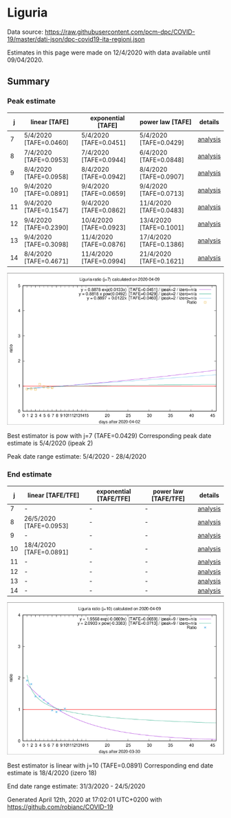 # Liguria


Data source: https://raw.githubusercontent.com/pcm-dpc/COVID-19/master/dati-json/dpc-covid19-ita-regioni.json

Estimates in this page were made on 12/4/2020 with data available until 09/04/2020.


## Summary 

### Peak estimate 
|j|linear [TAFE]|exponential [TAFE]|power law [TAFE]|details|
|---|----|-----------|---------|-------|
|7|5/4/2020 [TAFE=0.0460]|5/4/2020 [TAFE=0.0451]|5/4/2020 [TAFE=0.0429]|[analysis](COVID-19_liguria_j7_2020-04-09.md)|
|8|7/4/2020 [TAFE=0.0953]|7/4/2020 [TAFE=0.0944]|6/4/2020 [TAFE=0.0848]|[analysis](COVID-19_liguria_j8_2020-04-09.md)|
|9|8/4/2020 [TAFE=0.0958]|8/4/2020 [TAFE=0.0942]|8/4/2020 [TAFE=0.0907]|[analysis](COVID-19_liguria_j9_2020-04-09.md)|
|10|9/4/2020 [TAFE=0.0891]|9/4/2020 [TAFE=0.0659]|9/4/2020 [TAFE=0.0713]|[analysis](COVID-19_liguria_j10_2020-04-09.md)|
|11|9/4/2020 [TAFE=0.1547]|9/4/2020 [TAFE=0.0862]|11/4/2020 [TAFE=0.0483]|[analysis](COVID-19_liguria_j11_2020-04-09.md)|
|12|9/4/2020 [TAFE=0.2390]|10/4/2020 [TAFE=0.0923]|13/4/2020 [TAFE=0.1001]|[analysis](COVID-19_liguria_j12_2020-04-09.md)|
|13|9/4/2020 [TAFE=0.3098]|11/4/2020 [TAFE=0.0876]|17/4/2020 [TAFE=0.1386]|[analysis](COVID-19_liguria_j13_2020-04-09.md)|
|14|8/4/2020 [TAFE=0.4671]|11/4/2020 [TAFE=0.0994]|21/4/2020 [TAFE=0.1621]|[analysis](COVID-19_liguria_j14_2020-04-09.md)|

![best peak estimate](COVID-19_liguria_j7_2020-04-09.png)

Best estimator is pow with j=7 (TAFE=0.0429)
Corresponding peak date estimate is 5/4/2020 (ipeak 2)


Peak date range estimate: 5/4/2020 - 28/4/2020

### End estimate 
|j|linear [TAFE/TFE]|exponential [TAFE/TFE]|power law [TAFE/TFE]|details|
|---|----|-----------|---------|-------|
|7|-|-|-|[analysis](COVID-19_liguria_j7_2020-04-09.md)|
|8|26/5/2020 [TAFE=0.0953]|-|-|[analysis](COVID-19_liguria_j8_2020-04-09.md)|
|9|-|-|-|[analysis](COVID-19_liguria_j9_2020-04-09.md)|
|10|18/4/2020 [TAFE=0.0891]|-|-|[analysis](COVID-19_liguria_j10_2020-04-09.md)|
|11|-|-|-|[analysis](COVID-19_liguria_j11_2020-04-09.md)|
|12|-|-|-|[analysis](COVID-19_liguria_j12_2020-04-09.md)|
|13|-|-|-|[analysis](COVID-19_liguria_j13_2020-04-09.md)|
|14|-|-|-|[analysis](COVID-19_liguria_j14_2020-04-09.md)|

![best zero estimate](COVID-19_liguria_j10_2020-04-09.png)

Best estimator is linear with j=10 (TAFE=0.0891)
Corresponding end date estimate is 18/4/2020 (izero 18)


End date range estimate: 31/3/2020 - 24/5/2020

Generated April 12th, 2020 at 17:02:01 UTC+0200 with https://github.com/robianc/COVID-19
